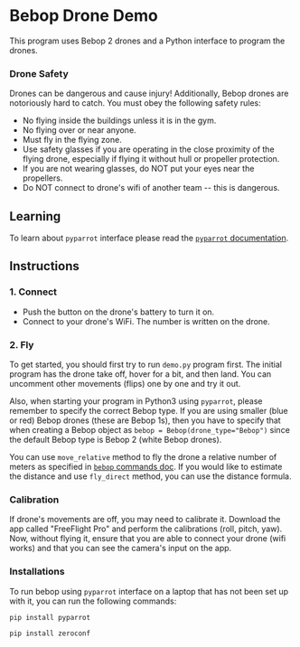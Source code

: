 # Bebop Drone Demo

This program uses Bebop 2 drones and a Python interface to program the drones.

### Drone Safety

Drones can be dangerous and cause injury! Additionally, Bebop drones are notoriously hard to catch. You must obey the following safety rules:

- No flying inside the buildings unless it is in the gym.
- No flying over or near anyone.
- Must fly in the flying zone.
- Use safety glasses if you are operating in the close proximity of the flying drone, especially if flying it without hull or propeller protection.
- If you are not wearing glasses, do NOT put your eyes near the propellers.
- Do NOT connect to drone's wifi of another team -- this is dangerous.

## Learning

To learn about `pyparrot` interface please read the [`pyparrot` documentation](https://pyparrot.readthedocs.io/en/latest/bebopcommands.html). 

## Instructions

### 1\. Connect

- Push the button on the drone's battery to turn it on.
- Connect to your drone's WiFi. The number is written on the drone.

### 2. Fly

To get started, you should first try to run `demo.py` program first. The initial program has the drone take off, hover for a bit, and then land. You can uncomment other movements (flips) one by one and try it out.

Also, when starting your program in Python3 using `pyparrot`, please remember to specify the correct Bebop type. If you are using smaller (blue or red) Bebop drones (these are Bebop 1s), then you have to specify that when creating a Bebop object as `bebop = Bebop(drone_type="Bebop")` since the default Bebop type is Bebop 2 (white Bebop drones). 

You can use `move_relative` method to fly the drone a relative number of meters as specified in [`bebop` commands doc](https://pyparrot.readthedocs.io/en/latest/bebopcommands.html). If you would like to estimate the distance and use `fly_direct` method, you can use the distance formula.

### Calibration

If drone's movements are off, you may need to calibrate it. Download the app called "FreeFlight Pro" and perform the calibrations (roll, pitch, yaw). Now, without flying it, ensure that you are able to connect your drone (wifi works) and that you can see the camera's input on the app.

### Installations

To run bebop using `pyparrot` interface on a laptop that has not been set up with it, you can run the following commands:

`pip install pyparrot`

`pip install zeroconf`
